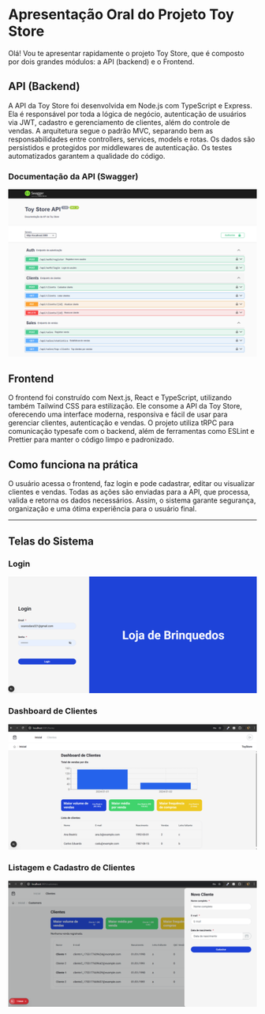 # Apresentação Oral do Projeto Toy Store

Olá! Vou te apresentar rapidamente o projeto Toy Store, que é composto por dois grandes módulos: a API (backend) e o Frontend.

## API (Backend)

A API da Toy Store foi desenvolvida em Node.js com TypeScript e Express. Ela é responsável por toda a lógica de negócio, autenticação de usuários via JWT, cadastro e gerenciamento de clientes, além do controle de vendas. A arquitetura segue o padrão MVC, separando bem as responsabilidades entre controllers, services, models e rotas. Os dados são persistidos e protegidos por middlewares de autenticação. Os testes automatizados garantem a qualidade do código.

### Documentação da API (Swagger)

![Swagger Toy Store](toy-store-front/public/swagger-toy-store.png)

## Frontend

O frontend foi construído com Next.js, React e TypeScript, utilizando também Tailwind CSS para estilização. Ele consome a API da Toy Store, oferecendo uma interface moderna, responsiva e fácil de usar para gerenciar clientes, autenticação e vendas. O projeto utiliza tRPC para comunicação typesafe com o backend, além de ferramentas como ESLint e Prettier para manter o código limpo e padronizado.

## Como funciona na prática

O usuário acessa o frontend, faz login e pode cadastrar, editar ou visualizar clientes e vendas. Todas as ações são enviadas para a API, que processa, valida e retorna os dados necessários. Assim, o sistema garante segurança, organização e uma ótima experiência para o usuário final.

---

## Telas do Sistema

### Login

![Tela de Login](toy-store-front/public/toy-store.png)

### Dashboard de Clientes

![Dashboard de Clientes](toy-store-front/public/toyStoreDashboard.png)

### Listagem e Cadastro de Clientes

![Clientes](toy-store-front/public/toyStoreClientes.png)
